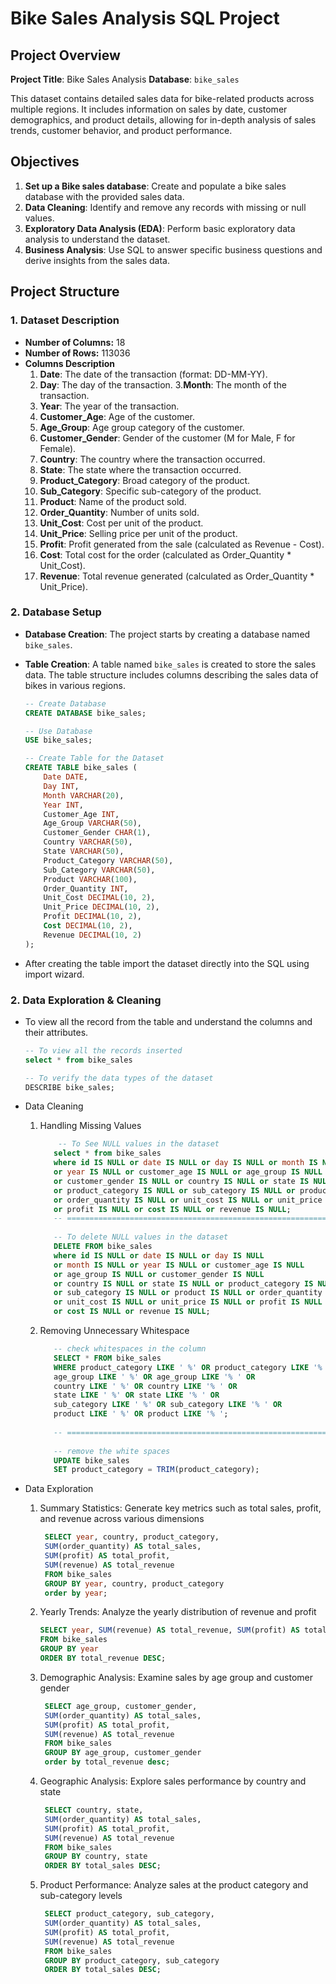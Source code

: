 # Bike Sales Analysis SQL Project
## Project Overview

**Project Title**: Bike Sales Analysis 
**Database**: `bike_sales`

This dataset contains detailed sales data for bike-related products across multiple regions. It includes information on sales by date, customer demographics, and product details, allowing for in-depth analysis of sales trends, customer behavior, and product performance.

## Objectives

1. **Set up a Bike sales database**: Create and populate a bike sales database with the provided sales data.
2. **Data Cleaning**: Identify and remove any records with missing or null values.
3. **Exploratory Data Analysis (EDA)**: Perform basic exploratory data analysis to understand the dataset.
4. **Business Analysis**: Use SQL to answer specific business questions and derive insights from the sales data.

## Project Structure

### 1. Dataset Description
- **Number of Columns:** 18
- **Number of Rows:** 113036
- **Columns Description**
    1. **Date**: The date of the transaction (format: DD-MM-YY).
    2. **Day**: The day of the transaction.
    3.**Month**: The month of the transaction.
    4. **Year**: The year of the transaction.
    5. **Customer_Age**: Age of the customer.
    6. **Age_Group**: Age group category of the customer.
    7. **Customer_Gender**: Gender of the customer (M for Male, F for Female).
    8. **Country**: The country where the transaction occurred.
    9. **State**: The state where the transaction occurred.
    10. **Product_Category**: Broad category of the product.
    11. **Sub_Category**: Specific sub-category of the product.
    12. **Product**: Name of the product sold.
    13. **Order_Quantity**: Number of units sold.
    14. **Unit_Cost**: Cost per unit of the product.
    15. **Unit_Price**: Selling price per unit of the product.
    16. **Profit**: Profit generated from the sale (calculated as Revenue - Cost).
    17. **Cost**: Total cost for the order (calculated as Order_Quantity * Unit_Cost).
    18. **Revenue**: Total revenue generated (calculated as Order_Quantity * Unit_Price).
      
### 2. Database Setup

- **Database Creation**: The project starts by creating a database named `bike_sales`.
- **Table Creation**: A table named `bike_sales` is created to store the sales data. The table structure includes columns describing the sales data of bikes in various regions.

    ```sql
    -- Create Database
    CREATE DATABASE bike_sales;
    
    -- Use Database
    USE bike_sales;
    
    -- Create Table for the Dataset
    CREATE TABLE bike_sales (
        Date DATE,
        Day INT,
        Month VARCHAR(20),
        Year INT,
        Customer_Age INT,
        Age_Group VARCHAR(50),
        Customer_Gender CHAR(1),
        Country VARCHAR(50),
        State VARCHAR(50),
        Product_Category VARCHAR(50),
        Sub_Category VARCHAR(50),
        Product VARCHAR(100),
        Order_Quantity INT,
        Unit_Cost DECIMAL(10, 2),
        Unit_Price DECIMAL(10, 2),
        Profit DECIMAL(10, 2),
        Cost DECIMAL(10, 2),
        Revenue DECIMAL(10, 2)
    );
    ```
- After creating the table import the dataset directly into the SQL using import wizard.

### 2. Data Exploration & Cleaning

- To view all the record from the table and understand the columns and their attributes.
    ```sql
    -- To view all the records inserted
    select * from bike_sales
    
    -- To verify the data types of the dataset
    DESCRIBE bike_sales;
    ```
- Data Cleaning
  1. Handling Missing Values
     ```sql
         -- To See NULL values in the dataset 
        select * from bike_sales
        where id IS NULL or date IS NULL or day IS NULL or month IS NULL 
        or year IS NULL or customer_age IS NULL or age_group IS NULL
        or customer_gender IS NULL or country IS NULL or state IS NULL
        or product_category IS NULL or sub_category IS NULL or product IS NULL
        or order_quantity IS NULL or unit_cost IS NULL or unit_price IS NULL
        or profit IS NULL or cost IS NULL or revenue IS NULL;
        -- ============================================================================
        
        -- To delete NULL values in the dataset 
        DELETE FROM bike_sales
        where id IS NULL or date IS NULL or day IS NULL 
        or month IS NULL or year IS NULL or customer_age IS NULL
        or age_group IS NULL or customer_gender IS NULL
        or country IS NULL or state IS NULL or product_category IS NULL
        or sub_category IS NULL or product IS NULL or order_quantity IS NULL
        or unit_cost IS NULL or unit_price IS NULL or profit IS NULL
        or cost IS NULL or revenue IS NULL;
        ```
  2. Removing Unnecessary Whitespace
     ```sql
        -- check whitespaces in the column
        SELECT * FROM bike_sales
        WHERE product_category LIKE ' %' OR product_category LIKE '% ' OR
        age_group LIKE ' %' OR age_group LIKE '% ' OR
        country LIKE ' %' OR country LIKE '% ' OR
        state LIKE ' %' OR state LIKE '% ' OR
        sub_category LIKE ' %' OR sub_category LIKE '% ' OR
        product LIKE ' %' OR product LIKE '% ';
        
        -- ============================================================================
        
        -- remove the white spaces
        UPDATE bike_sales
        SET product_category = TRIM(product_category);
     ```

- Data Exploration
    1. Summary Statistics: Generate key metrics such as total sales, profit, and revenue across various dimensions
       ```sql
        SELECT year, country, product_category, 
        SUM(order_quantity) AS total_sales, 
        SUM(profit) AS total_profit, 
        SUM(revenue) AS total_revenue
        FROM bike_sales
        GROUP BY year, country, product_category
        order by year;
        ```
    2. Yearly Trends: Analyze the yearly distribution of revenue and profit
        ```sql
       SELECT year, SUM(revenue) AS total_revenue, SUM(profit) AS total_profit
        FROM bike_sales
        GROUP BY year
        ORDER BY total_revenue DESC;
        ```
    3. Demographic Analysis: Examine sales by age group and customer gender
       ```sql
        SELECT age_group, customer_gender, 
        SUM(order_quantity) AS total_sales, 
        SUM(profit) AS total_profit, 
        SUM(revenue) AS total_revenue
        FROM bike_sales
        GROUP BY age_group, customer_gender
        order by total_revenue desc;
       ```
    4. Geographic Analysis: Explore sales performance by country and state
       ```sql
        SELECT country, state, 
        SUM(order_quantity) AS total_sales, 
        SUM(profit) AS total_profit, 
        SUM(revenue) AS total_revenue
        FROM bike_sales
        GROUP BY country, state
        ORDER BY total_sales DESC;
       ```
    5. Product Performance: Analyze sales at the product category and sub-category levels
       ```sql
        SELECT product_category, sub_category, 
        SUM(order_quantity) AS total_sales, 
        SUM(profit) AS total_profit, 
        SUM(revenue) AS total_revenue
        FROM bike_sales
        GROUP BY product_category, sub_category
        ORDER BY total_sales DESC;
       ```
       


     


